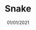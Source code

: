 ---
type: 'side-project'
date: '01/01/2021'
title: 'Snake'
projectLink: 'https://thepetersweeney.com/snake'
period: ['janvier 2021', 'January 2021']
specialisms: ['reactjs', 'typescript', 'game development', 'netlify']
repository: 'https://github.com/derrmru/react-snake'
description: 'A classic game, built as reusable react component. Very lightweight, easy to install and get up and running.'
---